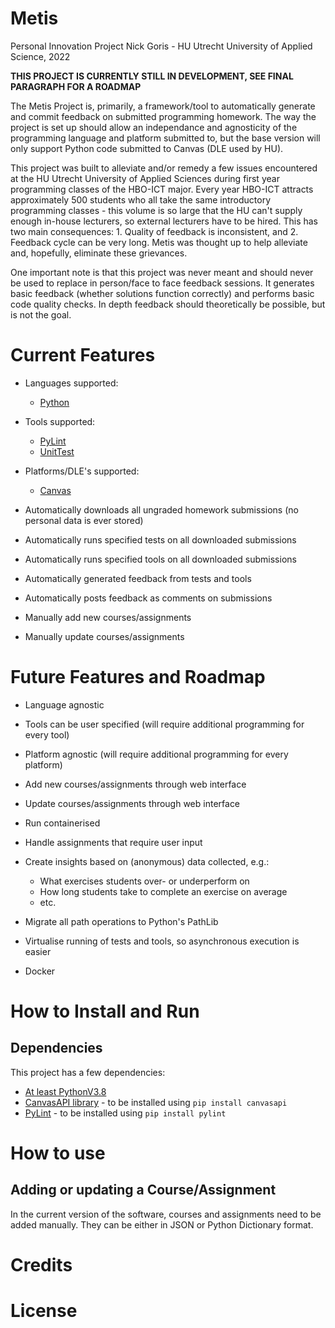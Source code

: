 # Metis
Personal Innovation Project Nick Goris - HU Utrecht University of Applied Science, 2022

__THIS PROJECT IS CURRENTLY STILL IN DEVELOPMENT, SEE FINAL PARAGRAPH FOR A ROADMAP__

The Metis Project is, primarily, a framework/tool to automatically generate and commit feedback on submitted programming homework. The way the project is set up should allow an independance and agnosticity of the programming language and platform submitted to, but the base version will only support Python code submitted to Canvas (DLE used by HU).

This project was built to alleviate and/or remedy a few issues encountered at the HU Utrecht University of Applied Sciences during first year programming classes of the HBO-ICT major. Every year HBO-ICT attracts approximately 500 students who all take the same introductory programming classes - this volume is so large that the HU can't supply enough in-house lecturers, so external lecturers have to be hired. This has two main consequences: 1. Quality of feedback is inconsistent, and 2. Feedback cycle can be very long. Metis was thought up to help alleviate and, hopefully, eliminate these grievances.

One important note is that this project was never meant and should never be used to replace in person/face to face feedback sessions. It generates basic feedback (whether solutions function correctly) and performs basic code quality checks. In depth feedback should theoretically be possible, but is not the goal.

# Current Features
- Languages supported:
  - [Python](https://www.python.org/downloads/release/python-380/)
- Tools supported:
  - [PyLint](https://pylint.pycqa.org/en/latest/)
  - [UnitTest](https://docs.python.org/3/library/unittest.html)
- Platforms/DLE's supported:
  - [Canvas](https://www.instructure.com/)

- Automatically downloads all ungraded homework submissions (no personal data is ever stored)
- Automatically runs specified tests on all downloaded submissions
- Automatically runs specified tools on all downloaded submissions
- Automatically generated feedback from tests and tools
- Automatically posts feedback as comments on submissions

- Manually add new courses/assignments
- Manually update courses/assignments

# Future Features and Roadmap
- Language agnostic
- Tools can be user specified (will require additional programming for every tool)
- Platform agnostic (will require additional programming for every platform)

- Add new courses/assignments through web interface
- Update courses/assignments through web interface
- Run containerised
- Handle assignments that require user input
- Create insights based on (anonymous) data collected, e.g.:
  - What exercises students over- or underperform on
  - How long students take to complete an exercise on average
  - etc.

- Migrate all path operations to Python's PathLib
- Virtualise running of tests and tools, so asynchronous execution is easier
- Docker

# How to Install and Run
## Dependencies

This project has a few dependencies:
- [At least PythonV3.8](https://www.python.org/downloads/release/python-380/)
- [CanvasAPI library](https://canvasapi.readthedocs.io/en/stable/getting-started.html) - to be installed using `pip install canvasapi`
- [PyLint](https://pylint.pycqa.org/en/latest/) - to be installed using `pip install pylint`

# How to use
## Adding or updating a Course/Assignment

In the current version of the software, courses and assignments need to be added manually. They can be either in JSON or Python Dictionary format. 

# Credits

# License
